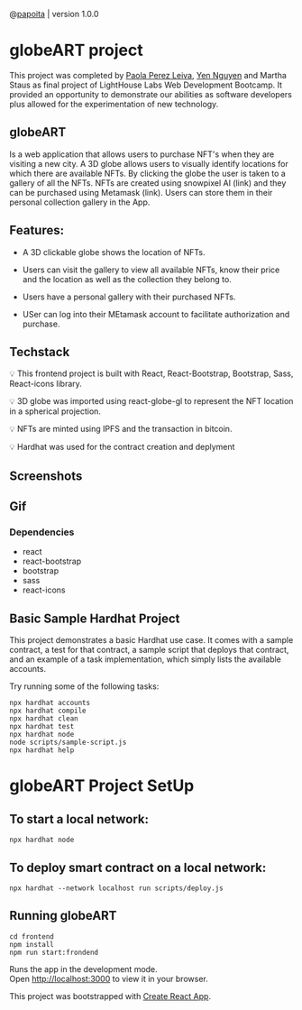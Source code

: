 @[papoita](https://github.com/papoita) | version 1.0.0

# globeART project 

This project was completed by [Paola Perez Leiva](https://www.linkedin.com/in/perezleivapaola/), [Yen Nguyen](https://www.linkedin.com/in/yen-hnguyen/) and Martha Staus as final project of LightHouse Labs Web Development Bootcamp. It provided an opportunity to demonstrate our abilities as software developers plus allowed for the experimentation of new technology. 

## globeART 
Is a web application that allows users to purchase NFT's when they are visiting a new city. A 3D globe allows users to visually identify locations for which there are available NFTs. By clicking the globe the user is taken to a gallery of all the NFTs. NFTs are created using snowpixel AI (link) and they can be purchased using Metamask (link). Users can store them in their personal collection gallery in the App.

## Features:

* A 3D clickable globe shows the location of NFTs.

* Users can visit the gallery to view all available NFTs, know their price and the location as well as the collection they belong to.

* Users have a personal gallery with their purchased NFTs.

* USer can log into their MEtamask account to facilitate authorization and purchase.


## Techstack
  
 💡 This frontend project is built with React, React-Bootstrap, Bootstrap, Sass, React-icons library.

 💡 3D globe was imported using react-globe-gl to represent the NFT location in a spherical projection.
 
 💡 NFTs are minted using IPFS and the transaction in bitcoin.
 
 💡 Hardhat was used for the contract creation and deplyment

## Screenshots

## Gif


### Dependencies

* react
* react-bootstrap
* bootstrap
* sass
* react-icons



## Basic Sample Hardhat Project

This project demonstrates a basic Hardhat use case. It comes with a sample contract, a test for that contract, a sample script that deploys that contract, and an example of a task implementation, which simply lists the available accounts.

Try running some of the following tasks:

```shell
npx hardhat accounts
npx hardhat compile
npx hardhat clean
npx hardhat test
npx hardhat node
node scripts/sample-script.js
npx hardhat help
```
# globeART Project SetUp


## To start a local network:

```shell
npx hardhat node
```

## To deploy smart contract on a local network:

```shell
npx hardhat --network localhost run scripts/deploy.js
```

## Running globeART

```shell
cd frontend
npm install
npm run start:frondend
```

Runs the app in the development mode.\
Open [http://localhost:3000](http://localhost:3000) to view it in your browser.

This project was bootstrapped with [Create React App](https://github.com/facebook/create-react-app).

